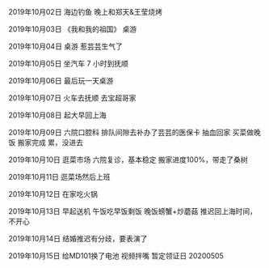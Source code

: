 2019年10月02日
海边钓鱼
晚上和郑天&王莹烧烤

2019年10月03日
《我和我的祖国》
桌游

2019年10月04日
桌游
惹芸芸生气了

2019年10月05日
坐汽车 7 小时到抚顺

2019年10月06日
最后玩一天桌游

2019年10月07日
火车去抚顺
去宝超哥家

2019年10月08日
起大早回上海

2019年10月09日
六院口腔科
排队间隙去补办了芸芸的医保卡
抽血回家
买菜做晚饭
搬家完成
累，没进去

2019年10月10日
逛菜市场
六院复诊，基本稳定
搬家进度100%，带走了桑树

2019年10月11日
逛菜场然后上班

2019年10月12日
在家吃火锅

2019年10月13日
早起送机
午饭吃早饭剩饭
晚饭螃蟹+炒蘑菇
推迟回上海时间，不开心

2019年10月14日
结婚推迟有分歧，要表演了

2019年10月15日
给MD101换了电池
视频拌嘴
暂定领证日 20200505